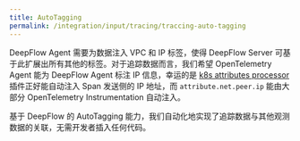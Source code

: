 ```yaml
---
title: AutoTagging
permalink: /integration/input/tracing/traccing-auto-tagging
---
```


DeepFlow Agent 需要为数据注入 VPC 和 IP 标签，使得 DeepFlow Server 可基于此扩展出所有其他的标签。对于追踪数据而言，我们希望 OpenTelemetry Agent 能为 DeepFlow Agent 标注 IP 信息，幸运的是 [k8s attributes processor](https://pkg.go.dev/github.com/open-telemetry/opentelemetry-collector-contrib/processor/k8sattributesprocessor#section-readme) 插件正好能自动注入 Span 发送侧的 IP 地址，而 `attribute.net.peer.ip` 能由大部分 OpenTelemetry Instrumentation 自动注入。

基于 DeepFlow 的 AutoTagging 能力，我们自动化地实现了追踪数据与其他观测数据的关联，无需开发者插入任何代码。

